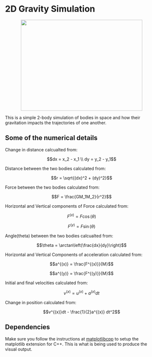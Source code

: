 # 2D Gravity Simulation

<div align="center">
  <img src="https://github.com/msk2000/2D_Gravity_simulation/assets/129243151/084f31f1-2563-4fad-a124-1c1cacabfbaa" width="400" height="300">
</div>


This is a simple 2-body simulation of bodies in space and how their gravitation impacts the trajectories of one another. 

## Some of the numerical details
Change in distance calcualted from: 

$$dx = x_2 - x_1 \\ dy = y_2 - y_1$$

Distance between the two bodies calculated from:

$$r = \sqrt{(dx)^2 + (dy)^2}$$

Force between the two bodies calculated from:

$$F = \frac{GM_1M_2}{r^2}$$

Horizontal and Vertical components of Force calculated from:

$$F^{(x)} = F \cos(\theta)$$

$$F^{(y)} = F \sin(\theta)$$

Angle(theta) between the two bodies calcualted from:

$$\theta = \arctan\left(\frac{dx}{dy}\right)$$

Horizontal and Vertical Components of acceleration calculated from:

$$a^{(x)} = \frac{F^{(x)}}{M}$$

$$a^{(y)} = \frac{F^{(y)}}{M}$$

Initial and final velocities calculated from:

$$v^{(x)} = u^{(x)} + a^{(x)}dt$$

Change in position calculated from:

$$v^{(x)}dt - \frac{1}{2}a^{(x)} dt^2$$


## Dependencies

Make sure you follow the instructions at [matplotlibcpp](https://github.com/lava/matplotlib-cpp) to setup the matplotlib extension for C++. This is what is being used to produce the visual output.
